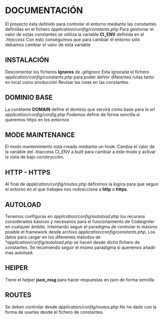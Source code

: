 # DOCUMENTACIÓN

El proyecto esta definido para controlar el entorno mediante las constantes definidas en el fichero *application/config/constants.php*
Para gestionar el valor de estas constantes se utiiliza la variable **CI_ENV** definida en el *.htaccess*
Con esto conseguimos que para cambiar el entorno solo debamos cambiar el valor de esta variable

## INSTALACIÓN

Descomentar los ficheros **Ignores** de *.gitignore* 
Esta ignorada el fichero *application/config/constants.php* para poder definir diferentes rutas tanto en local como producción
Revisar las rutas en las constantes.

## DOMINIO BASE

La constante **DOMAIN** define el dominio que servirá como base para la url *application/config/config.php*
Podemos definir de forma sencilla si queremos https en los entornos

## MODE MAINTENANCE

El modo mantenimiento esta creado mediante un hook. 
Cambia el valor de la variable del .htaccess CI_ENV a built para cambiar a este modo y activar la vista de bajo construcción.

## HTTP - HTTPS

Al final de *application/config/routes.php*  definimos la logica para que segun el entorno en el que trabajes nos redireccione a **http** o **https**.


## AUTOLOAD

Tenemos configuras en *application/config/autoload.php* los recursos considerados básicos y necesarios para el funcionamiento de Codeigniter en cualquier ámbito.
Intentando seguir el paradigma de controlar lo máximo posible el framework desde archivo *application/config/constants.php*, Los datos para cargar en los diferentes métodos
de **application/config/autoload.php* se hacen desde dicho fichero de constantes.
Se recomiendo seguir el mismo paradigma si queremos añadir mas autoload.

## HElPER

Tiene el helper **json_msg** para hacer respuestas en json de forma sencilla

## ROUTES

Se deben controlar desde *application/config/routes.php* No he dado con la forma de usarlas desde el fichero de constantes.
